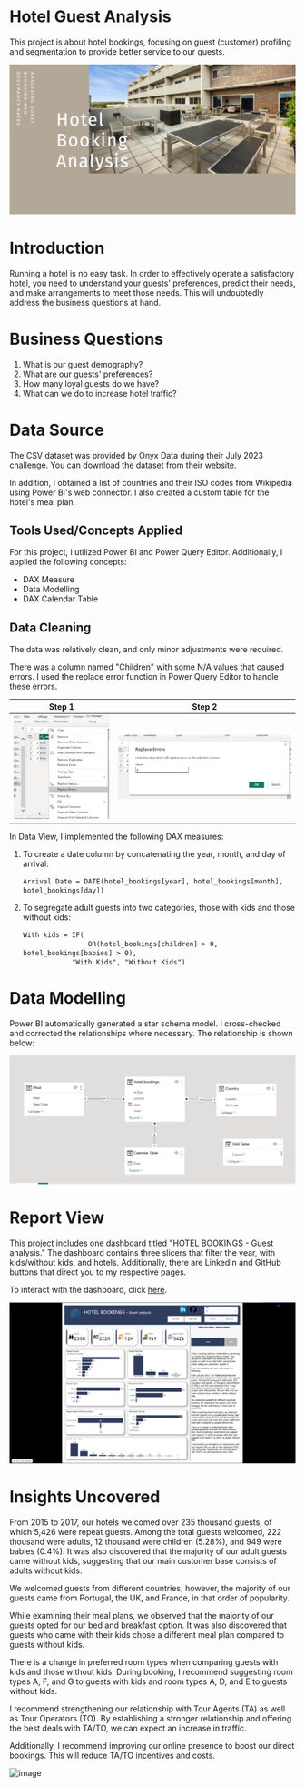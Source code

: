# Hotel Guest Analysis
This project is about hotel bookings, focusing on guest (customer) profiling and segmentation to provide better service to our guests.

![](Designer%20(5).png)

# Introduction

Running a hotel is no easy task. In order to effectively operate a satisfactory hotel, you need to understand your guests' preferences, predict their needs, and make arrangements to meet those needs. This will undoubtedly address the business questions at hand.

# Business Questions

1. What is our guest demography?
2. What are our guests' preferences?
3. How many loyal guests do we have?
4. What can we do to increase hotel traffic?

# Data Source

The CSV dataset was provided by Onyx Data during their July 2023 challenge. You can download the dataset from their [website](https://onyxdata.ck.page/1e8beb9b02).

In addition, I obtained a list of countries and their ISO codes from Wikipedia using Power BI's web connector. I also created a custom table for the hotel's meal plan.

## Tools Used/Concepts Applied

For this project, I utilized Power BI and Power Query Editor. Additionally, I applied the following concepts:

- DAX Measure
- Data Modelling
- DAX Calendar Table

## Data Cleaning

The data was relatively clean, and only minor adjustments were required.

There was a column named "Children" with some N/A values that caused errors. I used the replace error function in Power Query Editor to handle these errors.

| Step 1 | Step 2 |
| ---| --- |
| ![](removing%20error%201.png) | ![](removing%20error%202.png) |

In Data View, I implemented the following DAX measures:

1. To create a date column by concatenating the year, month, and day of arrival:
   ```
   Arrival Date = DATE(hotel_bookings[year], hotel_bookings[month], hotel_bookings[day])
   ```

2. To segregate adult guests into two categories, those with kids and those without kids:
   ```
   With kids = IF(
                   OR(hotel_bookings[children] > 0, hotel_bookings[babies] > 0),
               "With Kids", "Without Kids")
   ```

# Data Modelling

Power BI automatically generated a star schema model. I cross-checked and corrected the relationships where necessary. The relationship is shown below:

![](Data%20Model.png)

# Report View

This project includes one dashboard titled "HOTEL BOOKINGS - Guest analysis." The dashboard contains three slicers that filter the year, with kids/without kids, and hotels. Additionally, there are LinkedIn and GitHub buttons that direct you to my respective pages.

To interact with the dashboard, click [here](https://app.powerbi.com/view?r=eyJrIjoiNjhmMTI3M2MtNWZmZS00YWQ0LThmMTgtOTdmZTg0M2NlOTEyIiwidCI6Ijc0N2YyYzZhLWY5NjMtNDgxNC04NGZkLTZlZjFlZTllODdiZiJ9&pageName=ReportSection).

![](Dashboard.png)

# Insights Uncovered

From 2015 to 2017, our hotels welcomed over 235 thousand guests, of which 5,426 were repeat guests. Among the total guests welcomed, 222 thousand were adults, 12 thousand were children (5.28%), and 949 were babies (0.4%). It was also discovered that the majority of our adult guests came without kids, suggesting that our main customer base consists of adults without kids.

We welcomed guests from different countries; however, the majority of our guests came from Portugal, the UK, and France, in that order of popularity.

While examining their meal plans, we observed that the majority of our guests opted for our bed and breakfast option. It was also discovered that guests who came with their kids chose a different meal plan compared to guests without kids.

There is a change in preferred room types when comparing guests with kids and those without kids. During booking, I recommend suggesting room types A, F, and G to guests with kids and room types A, D, and E to guests without kids.

I recommend strengthening our relationship with Tour Agents (TA) as well as Tour Operators (TO). By establishing a stronger relationship and offering the best deals with TA/TO, we can expect an increase in traffic.

Additionally, I recommend improving our online presence to boost our direct bookings. This will reduce TA/TO incentives and costs.


![image](https://github.com/iamcbn/Hotel-Guests-Analysis/assets/132440348/bb514707-1966-433b-ae43-4d052197930b)

